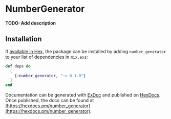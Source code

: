 # NumberGenerator

**TODO: Add description**

## Installation

If [available in Hex](https://hex.pm/docs/publish), the package can be installed
by adding `number_generator` to your list of dependencies in `mix.exs`:

```elixir
def deps do
  [
    {:number_generator, "~> 0.1.0"}
  ]
end
```

Documentation can be generated with [ExDoc](https://github.com/elixir-lang/ex_doc)
and published on [HexDocs](https://hexdocs.pm). Once published, the docs can
be found at [https://hexdocs.pm/number_generator](https://hexdocs.pm/number_generator).

